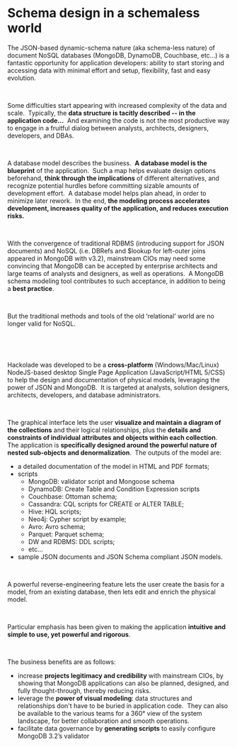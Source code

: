 # Schema design in a schemaless world

The JSON-based dynamic-schema nature (aka schema-less nature) of document NoSQL databases (MongoDB, DynamoDB, Couchbase, etc...) is a fantastic opportunity for application developers: ability to start storing and accessing data with minimal effort and setup, flexibility, fast and easy evolution.

&nbsp;

Some difficulties start appearing with increased complexity of the data and scale.&nbsp; Typically, the **data structure is tacitly described -- in the application code…**&nbsp; And examining the code is not the most productive way to engage in a fruitful dialog between analysts, architects, designers, developers, and DBAs.

&nbsp;

A database model describes the business.&nbsp; **A database model is the blueprint** of the application.&nbsp; Such a map helps evaluate design options beforehand, **think through the implications** of different alternatives, and recognize potential hurdles before committing sizable amounts of development effort.&nbsp; A database model helps plan ahead, in order to minimize later rework.&nbsp; In the end, **the modeling process accelerates development, increases quality of the application, and reduces execution risks.** &nbsp;

&nbsp;

With the convergence of traditional RDBMS (introducing support for JSON documents) and NoSQL (i.e. DBRefs and $lookup for left-outer joins appeared in MongoDB with v3.2), mainstream CIOs may need some convincing that MongoDB can be accepted by enterprise architects and large teams of analysts and designers, as well as operations.&nbsp; A MongoDB schema modeling tool contributes to such acceptance, in addition to being a **best practice**.

&nbsp;

But the traditional methods and tools of the old ‘relational’ world are no longer valid for NoSQL.&nbsp;

&nbsp;

&nbsp;

Hackolade was developed to be a **cross-platform** (Windows/Mac/Linux) NodeJS-based desktop Single Page Application (JavaScript/HTML 5/CSS) to help the design and documentation of physical models, leveraging the power of JSON and MongoDB.&nbsp; It is targeted at analysts, solution designers, architects, developers, and database administrators. &nbsp;

&nbsp;

The graphical interface lets the user **visualize and maintain a diagram of the collections** and their logical relationships, plus the **details and constraints of individual attributes and objects within each collection**.&nbsp; The application is **specifically designed around the powerful nature of nested sub-objects and denormalization**.&nbsp; The outputs of the model are:

* a detailed documentation of the model in HTML and PDF formats;
* scripts
  * MongoDB: validator script and Mongoose schema
  * DynamoDB: Create Table and Condition Expression scripts
  * Couchbase: Ottoman schema;&nbsp;
  * Cassandra: CQL scripts for CREATE or ALTER TABLE;
  * Hive: HQL scripts;
  * Neo4j: Cypher script by example;
  * Avro: Avro schema;
  * Parquet: Parquet schema;
  * DW and RDBMS: DDL scripts;
  * etc...
* sample JSON documents and JSON Schema compliant JSON models.&nbsp;

&nbsp;

A powerful reverse-engineering feature lets the user create the basis for a model, from an existing database, then lets edit and enrich the physical model.

&nbsp;

Particular emphasis has been given to making the application **intuitive and simple to use, yet powerful and rigorous**.

&nbsp;

The business benefits are as follows:

* increase **projects legitimacy and credibility** with mainstream CIOs, by showing that MongoDB applications can also be planned, designed, and fully thought-through, thereby reducing risks.
* leverage the **power of visual modeling**: data structures and relationships don't have to be buried in application code.&nbsp; They can also be available to the various teams for a 360° view of the system landscape, for better collaboration and smooth operations.
* facilitate data governance by **generating scripts** to easily configure MongoDB 3.2’s validator&nbsp;


